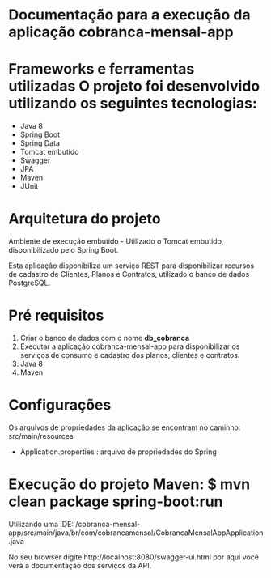 # Documentação para a execução da aplicação cobranca-mensal-app

# Frameworks e ferramentas utilizadas O projeto foi desenvolvido utilizando os seguintes tecnologias:

* Java 8
* Spring Boot
* Spring Data
* Tomcat embutido
* Swagger
* JPA
* Maven
* JUnit

# Arquitetura do projeto

Ambiente de execução embutido - Utilizado o Tomcat embutido, disponibilizado pelo Spring Boot.

Esta aplicação disponibiliza um serviço REST para disponibilizar recursos de cadastro de Clientes, Planos e Contratos, utilizado o banco de dados PostgreSQL.

# Pré requisitos
1. Criar o banco de dados com o nome **db_cobranca**
2. Executar a aplicação cobranca-mensal-app para disponibilizar os serviços de consumo e cadastro dos planos, clientes e contratos.
3. Java 8
4. Maven

# Configurações

Os arquivos de propriedades da aplicação se encontram no caminho: src/main/resources

* Application.properties : arquivo de propriedades do Spring


# Execução do projeto Maven: $ mvn clean package spring-boot:run

Utilizando uma IDE: /cobranca-mensal-app/src/main/java/br/com/cobrancamensal/CobrancaMensalAppApplication.java

No seu browser digite http://localhost:8080/swagger-ui.html por aqui você verá a documentação dos serviços da API.